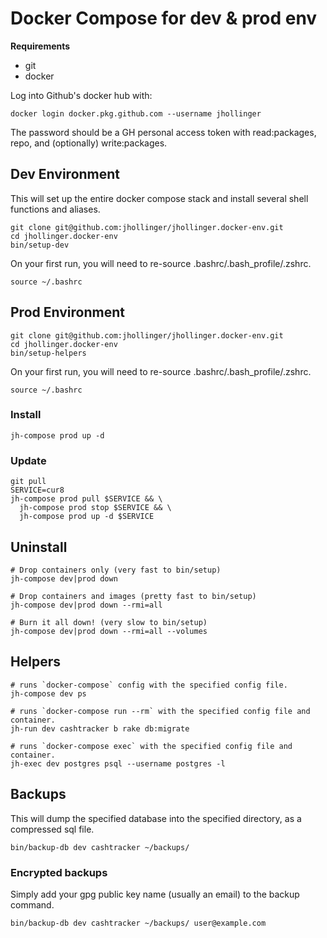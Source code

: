 # Docker Compose for dev & prod env

**Requirements**

* git
* docker

Log into Github's docker hub with:

    docker login docker.pkg.github.com --username jhollinger

The password should be a GH personal access token with read:packages, repo, and (optionally) write:packages.

## Dev Environment

This will set up the entire docker compose stack and install several shell functions and aliases.

    git clone git@github.com:jhollinger/jhollinger.docker-env.git
    cd jhollinger.docker-env
    bin/setup-dev

On your first run, you will need to re-source .bashrc/.bash_profile/.zshrc.

    source ~/.bashrc

## Prod Environment

    git clone git@github.com:jhollinger/jhollinger.docker-env.git
    cd jhollinger.docker-env
    bin/setup-helpers

On your first run, you will need to re-source .bashrc/.bash_profile/.zshrc.

    source ~/.bashrc

### Install

    jh-compose prod up -d

### Update

    git pull
    SERVICE=cur8
    jh-compose prod pull $SERVICE && \
      jh-compose prod stop $SERVICE && \
      jh-compose prod up -d $SERVICE
    
## Uninstall

    # Drop containers only (very fast to bin/setup)
    jh-compose dev|prod down

    # Drop containers and images (pretty fast to bin/setup)
    jh-compose dev|prod down --rmi=all

    # Burn it all down! (very slow to bin/setup)
    jh-compose dev|prod down --rmi=all --volumes

## Helpers

    # runs `docker-compose` config with the specified config file.
    jh-compose dev ps

    # runs `docker-compose run --rm` with the specified config file and container.
    jh-run dev cashtracker b rake db:migrate

    # runs `docker-compose exec` with the specified config file and container.
    jh-exec dev postgres psql --username postgres -l

## Backups

This will dump the specified database into the specified directory, as a compressed sql file.

    bin/backup-db dev cashtracker ~/backups/

### Encrypted backups

Simply add your gpg public key name (usually an email) to the backup command.

    bin/backup-db dev cashtracker ~/backups/ user@example.com
